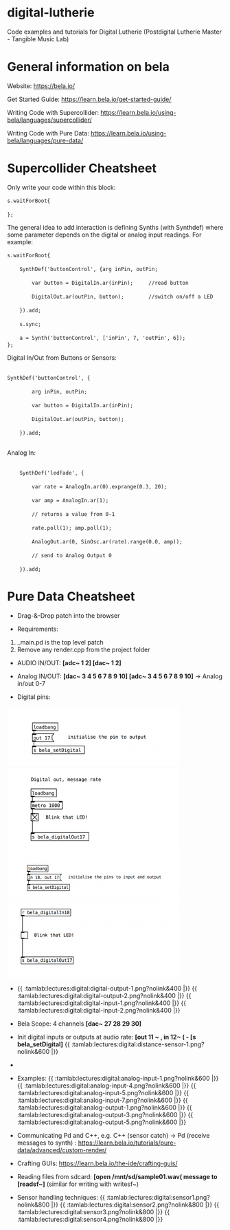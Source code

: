 # digital-lutherie
Code examples and tutorials for Digital Lutherie (Postdigital Lutherie Master - Tangible Music Lab)

# General information on bela

Website: https://bela.io/

Get Started Guide: https://learn.bela.io/get-started-guide/

Writing Code with Supercollider: https://learn.bela.io/using-bela/languages/supercollider/

Writing Code with Pure Data: https://learn.bela.io/using-bela/languages/pure-data/

# Supercollider Cheatsheet


Only write your code within this block:

```
s.waitForBoot{
	
};
```

The general idea to add interaction is defining Synths (with Synthdef) where some parameter depends on the digital or analog input readings. 
For example: 

```
s.waitForBoot{
	
	SynthDef('buttonControl', {arg inPin, outPin;
	
		var button = DigitalIn.ar(inPin);     //read button
	
		DigitalOut.ar(outPin, button);        //switch on/off a LED
	
	}).add;	
	
	s.sync;
	
	a = Synth('buttonControl', ['inPin', 7, 'outPin', 6]);
};
```

Digital In/Out from Buttons or Sensors:

```
	
SynthDef('buttonControl', {
	
		arg inPin, outPin;	
		
		var button = DigitalIn.ar(inPin);
	
		DigitalOut.ar(outPin, button);
	
	}).add;
	
```

Analog In:

```
	
	SynthDef('ledFade', {
	
		var rate = AnalogIn.ar(0).exprange(0.3, 20);
	
		var amp = AnalogIn.ar(1);
	
		// returns a value from 0-1
	
		rate.poll(1); amp.poll(1);
	
		AnalogOut.ar(0, SinOsc.ar(rate).range(0.0, amp));
	
		// send to Analog Output 0
	
	}).add;

```

# Pure Data Cheatsheet

  * Drag-&-Drop patch into the browser
  
  * Requirements: 
  
  1) _main.pd is the top level patch 
  2) Remove any render.cpp from the project folder
  
  * AUDIO IN/OUT: **[adc~ 1 2] [dac~ 1 2]** 
  
  * Analog IN/OUT: **[dac~ 3 4 5 6 7 8 9 10] [adc~ 3 4 5 6 7 8 9 10]** -> Analog in/out 0-7
  
  * Digital pins:  
  
  ![This is an image](/images/digital-output-1.png) 
  ![This is an image](/images/digital-output-2.png) 
  ![This is an image](/images/digital-input-1.png) 
  ![This is an image](/images/digital-input-2.png) 
  
  
  * {{ :tamlab:lectures:digital:digital-output-1.png?nolink&400 |}} {{ :tamlab:lectures:digital:digital-output-2.png?nolink&400 |}} {{ :tamlab:lectures:digital:digital-input-1.png?nolink&400 |}} {{ :tamlab:lectures:digital:digital-input-2.png?nolink&400 |}}
  
  * Bela Scope: 4 channels **[dac~ 27 28 29 30]**
  
  * Init digital inputs or outputs at audio rate: **[out 11 ~ , in 12~ ( - [s bela_setDigital]** {{ :tamlab:lectures:digital:distance-sensor-1.png?nolink&600 |}}
  *
  * Examples: {{ :tamlab:lectures:digital:analog-input-1.png?nolink&600 |}} {{ :tamlab:lectures:digital:analog-input-4.png?nolink&600 |}} {{ :tamlab:lectures:digital:analog-input-5.png?nolink&600 |}} {{ :tamlab:lectures:digital:analog-input-7.png?nolink&600 |}} {{ :tamlab:lectures:digital:analog-output-1.png?nolink&600 |}} {{ :tamlab:lectures:digital:analog-output-3.png?nolink&600 |}} {{ :tamlab:lectures:digital:analog-output-5.png?nolink&600 |}}
  
  * Communicating Pd and C++, e.g. C++ (sensor catch) -> Pd (receive messages to synth) : https://learn.bela.io/tutorials/pure-data/advanced/custom-render/
  
  * Crafting GUIs: https://learn.bela.io/the-ide/crafting-guis/
  
  * Reading files from sdcard: **[open /mnt/sd/sample01.wav( message to [readsf~]** (similar for writing with writesf~)
  
  * Sensor handling techniques: {{ :tamlab:lectures:digital:sensor1.png?nolink&800 |}} {{ :tamlab:lectures:digital:sensor2.png?nolink&800 |}} {{ :tamlab:lectures:digital:sensor3.png?nolink&800 |}} {{ :tamlab:lectures:digital:sensor4.png?nolink&800 |}}






